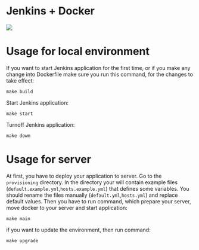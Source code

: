 # Jenkins + Docker

<img src="https://jenkins.io/sites/default/files/jenkins_logo.png"/>

# Usage for local environment

If you want to start Jenkins application for the first time, or if you make any change into Dockerfile make sure you run this command, for the changes to take effect:
```
make build
```
Start Jenkins application:
```
make start
```
Turnoff Jenkins application:
```
make dowm
```

# Usage for server
At first, you have to deploy your application to server. Go to the `provisioning` directory. 
In the directory your will contain example files (`default.example.yml`,`hosts.example.yml`) that defines some variables. 
You should rename the files manually (`default.yml`,`hosts.yml`) and replace default values.
Then you have to run command, which prepare your server, move docker to your server and start application:
```
make main
```
if you want to update the environment, then run command:
```
make upgrade
```
